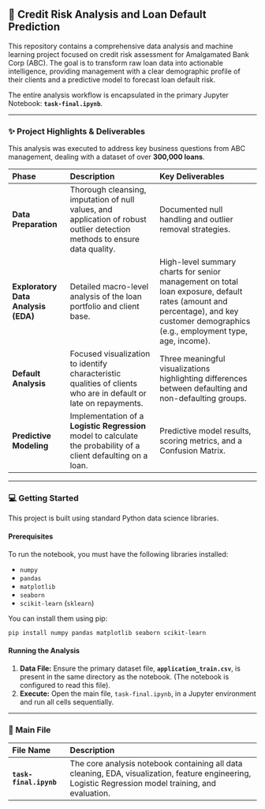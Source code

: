 ## 🏦 Credit Risk Analysis and Loan Default Prediction

This repository contains a comprehensive data analysis and machine learning project focused on credit risk assessment for Amalgamated Bank Corp (ABC). The goal is to transform raw loan data into actionable intelligence, providing management with a clear demographic profile of their clients and a predictive model to forecast loan default risk.

The entire analysis workflow is encapsulated in the primary Jupyter Notebook: **`task-final.ipynb`**.

-----

### ✨ Project Highlights & Deliverables

This analysis was executed to address key business questions from ABC management, dealing with a dataset of over **300,000 loans**.

| Phase | Description | Key Deliverables |
| :--- | :--- | :--- |
| **Data Preparation** | Thorough cleansing, imputation of null values, and application of robust outlier detection methods to ensure data quality. | Documented null handling and outlier removal strategies. |
| **Exploratory Data Analysis (EDA)** | Detailed macro-level analysis of the loan portfolio and client base. | High-level summary charts for senior management on total loan exposure, default rates (amount and percentage), and key customer demographics (e.g., employment type, age, income). |
| **Default Analysis** | Focused visualization to identify characteristic qualities of clients who are in default or late on repayments. | Three meaningful visualizations highlighting differences between defaulting and non-defaulting groups. |
| **Predictive Modeling** | Implementation of a **Logistic Regression** model to calculate the probability of a client defaulting on a loan. | Predictive model results, scoring metrics, and a Confusion Matrix. |

-----

### 💻 Getting Started

This project is built using standard Python data science libraries.

#### Prerequisites

To run the notebook, you must have the following libraries installed:

  * `numpy`
  * `pandas`
  * `matplotlib`
  * `seaborn`
  * `scikit-learn` (`sklearn`)

You can install them using pip:

```bash
pip install numpy pandas matplotlib seaborn scikit-learn
```

#### Running the Analysis

1.  **Data File:** Ensure the primary dataset file, **`application_train.csv`**, is present in the same directory as the notebook. (The notebook is configured to read this file).
2.  **Execute:** Open the main file, `task-final.ipynb`, in a Jupyter environment and run all cells sequentially.

-----

### 📌 Main File

| File Name | Description |
| :--- | :--- |
| **`task-final.ipynb`** | The core analysis notebook containing all data cleaning, EDA, visualization, feature engineering, Logistic Regression model training, and evaluation. |
